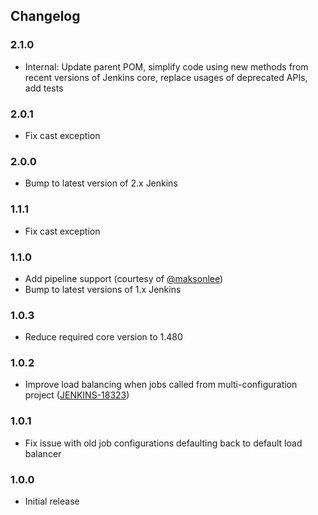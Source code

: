 ## Changelog

### 2.1.0

- Internal: Update parent POM, simplify code using new methods from recent versions of Jenkins core, replace usages of deprecated APIs, add tests

### 2.0.1

- Fix cast exception

### 2.0.0

- Bump to latest version of 2.x Jenkins

### 1.1.1

- Fix cast exception

### 1.1.0

- Add pipeline support (courtesy of [@maksonlee](https://github.com/maksonlee))
- Bump to latest versions of 1.x Jenkins

### 1.0.3

- Reduce required core version to 1.480

### 1.0.2

- Improve load balancing when jobs called from multi-configuration project ([JENKINS-18323](https://issues.jenkins-ci.org/browse/JENKINS-18323))

### 1.0.1

- Fix issue with old job configurations defaulting back to default load balancer

### 1.0.0

- Initial release
